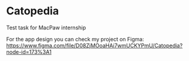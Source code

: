 # Catopedia
Test task for MacPaw internship

For the app design you can check my project on Figma:
https://www.figma.com/file/D08ZjMOoaHAi7wmUCKYPmU/Catopedia?node-id=173%3A1
